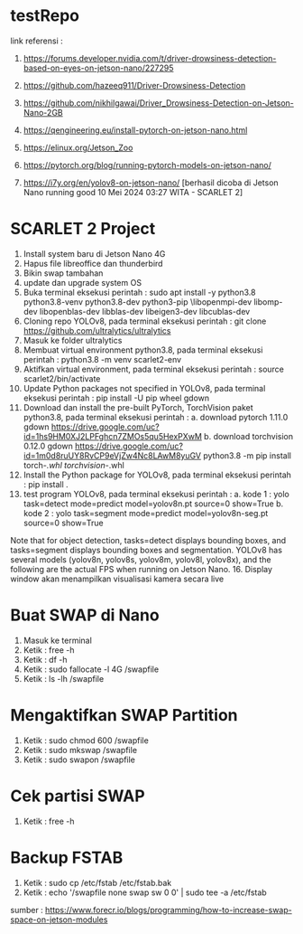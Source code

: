 # testRepo
link referensi :
1. https://forums.developer.nvidia.com/t/driver-drowsiness-detection-based-on-eyes-on-jetson-nano/227295
2. https://github.com/hazeeq911/Driver-Drowsiness-Detection
3. https://github.com/nikhilgawai/Driver_Drowsiness-Detection-on-Jetson-Nano-2GB


1. https://qengineering.eu/install-pytorch-on-jetson-nano.html
2. https://elinux.org/Jetson_Zoo
3. https://pytorch.org/blog/running-pytorch-models-on-jetson-nano/
4. https://i7y.org/en/yolov8-on-jetson-nano/ [berhasil dicoba di Jetson Nano running good 10 Mei 2024 03:27 WITA - SCARLET 2]

# SCARLET 2 Project
1. Install system baru di Jetson Nano 4G
2. Hapus file libreoffice dan thunderbird
3. Bikin swap tambahan
4. update dan upgrade system OS
5. Buka terminal eksekusi perintah :
   sudo apt install -y python3.8 python3.8-venv python3.8-dev python3-pip \libopenmpi-dev libomp-dev libopenblas-dev libblas-dev libeigen3-dev libcublas-dev
6. Cloning repo YOLOv8,
   pada terminal eksekusi perintah :
   git clone https://github.com/ultralytics/ultralytics
8. Masuk ke folder ultralytics
9. Membuat virtual environment python3.8,
   pada terminal eksekusi perintah :
   python3.8 -m venv scarlet2-env
10. Aktifkan virtual environment,
   pada terminal eksekusi perintah :
   source scarlet2/bin/activate
11. Update Python packages not specified in YOLOv8,
   pada terminal eksekusi perintah :
   pip install -U pip wheel gdown
12. Download dan install the pre-built PyTorch, TorchVision paket python3.8,
   pada terminal eksekusi perintah :
   a. download pytorch 1.11.0
   gdown https://drive.google.com/uc?id=1hs9HM0XJ2LPFghcn7ZMOs5qu5HexPXwM
   b. download torchvision 0.12.0
   gdown https://drive.google.com/uc?id=1m0d8ruUY8RvCP9eVjZw4Nc8LAwM8yuGV
   python3.8 -m pip install torch-*.whl torchvision-*.whl
14. Install the Python package for YOLOv8,
   pada terminal eksekusi perintah :
   pip install .
15. test program YOLOv8,
   pada terminal eksekusi perintah :
    a. kode 1 : yolo task=detect mode=predict model=yolov8n.pt source=0 show=True
    b. kode 2 : yolo task=segment mode=predict model=yolov8n-seg.pt source=0 show=True
   
   Note that for object detection, tasks=detect displays bounding boxes, and tasks=segment displays bounding boxes and segmentation.
   YOLOv8 has several models (yolov8n, yolov8s, yolov8m, yolov8l, yolov8x), and the following are the actual FPS when running on Jetson Nano.
16. Display window akan menampilkan visualisasi kamera secara live


# Buat SWAP di Nano
1. Masuk ke terminal
2. Ketik : free -h
3. Ketik : df -h
4. Ketik : sudo fallocate -l 4G /swapfile
5. Ketik : ls -lh /swapfile
# Mengaktifkan SWAP Partition
1. Ketik : sudo chmod 600 /swapfile
2. Ketik : sudo mkswap /swapfile
3. Ketik : sudo swapon /swapfile
# Cek partisi SWAP
1. Ketik : free -h
# Backup FSTAB
1. Ketik : sudo cp /etc/fstab /etc/fstab.bak
2. Ketik : echo '/swapfile none swap sw 0 0' | sudo tee -a /etc/fstab

sumber : https://www.forecr.io/blogs/programming/how-to-increase-swap-space-on-jetson-modules

